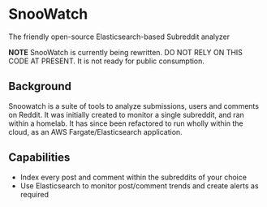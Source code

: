 # SnooWatch

The friendly open-source Elasticsearch-based Subreddit analyzer

**NOTE** SnooWatch is currently being rewritten. DO NOT RELY ON THIS CODE AT PRESENT. It is not ready
for public consumption.

## Background

Snoowatch is a suite of tools to analyze submissions, users and comments on Reddit. It was initially created
to monitor a single subreddit, and ran within a homelab. It has since been refactored to run wholly
within the cloud, as an AWS Fargate/Elasticsearch application.

## Capabilities

* Index every post and comment within the subreddits of your choice
* Use Elasticsearch to monitor post/comment trends and create alerts as required



